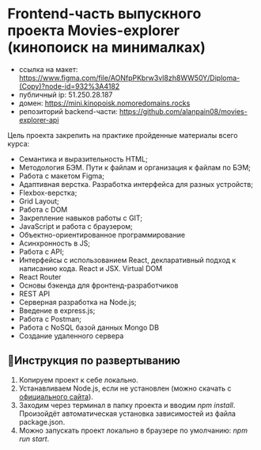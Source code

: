 # Frontend-часть выпускного проекта Movies-explorer (кинопоиск на минималках)

- ссылка на макет: https://www.figma.com/file/AONfpPKbrw3vI8zh8WW50Y/Diploma-(Copy)?node-id=932%3A4182
- публичный ip: 51.250.28.187
- домен: https://mini.kinopoisk.nomoredomains.rocks
- репозиторий backend-части: https://github.com/alanpain08/movies-explorer-api

Цель проекта закрепить на практике пройденные материалы всего курса:

- Семантика и выразительность HTML;
- Методология БЭМ. Пути к файлам и организация к файлам по БЭМ;
- Работа с макетом Figma;
- Адаптивная верстка. Разработка интерфейса для разных устройств;
- Flexbox-верстка;
- Grid Layout;
- Работа с DOM
- Закрепление навыков работы с GIT;
- JavaScript и работа с браузером;
- Объектно-ориентированное программирование
- Асинхронность в JS;
- Работа с API;
- Интерфейсы с использованием React, декларативный подход к написанию кода. React и JSX. Virtual DOM
- React Router
- Основы бэкенда для фронтенд-разработчиков
- REST API
- Серверная разработка на Node.js;
- Введение в express.js;
- Работа с Postman;
- Работа с NoSQL базой данных Mongo DB
- Создание удаленного сервера

## :wrench:Инструкция по развертыванию

1. Копируем проект к себе локально.
2. Устанавливаем Node.js, если не установлен (можно скачать с [официального сайта](https://nodejs.org/en/download/)).
3. Заходим через терминал в папку проекта и вводим _npm install_. Произойдёт автоматическая установка зависимостей из файла package.json.
4. Можно запускать проект локально в браузере по умолчанию: _npm run start_. 

